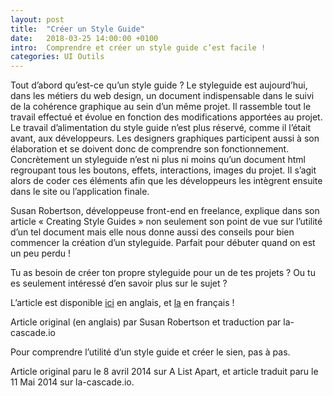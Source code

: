 ```yaml
---
layout: post
title:  "Créer un Style Guide"
date:   2018-03-25 14:00:00 +0100
intro:  Comprendre et créer un style guide c’est facile !
categories: UI Outils
---
```

Tout d’abord qu’est-ce qu’un style guide ?
Le styleguide est aujourd’hui, dans les métiers du web design, un document indispensable dans le suivi de la cohérence graphique au sein d’un même projet. Il rassemble tout le travail effectué et évolue en fonction des modifications apportées au projet.
Le travail d’alimentation du style guide n’est plus réservé, comme il l’était avant, aux développeurs. Les designers graphiques participent aussi à son élaboration et se doivent donc de comprendre son fonctionnement. Concrètement un styleguide n’est ni plus ni moins qu’un document html regroupant tous les boutons, effets, interactions, images du projet. Il s’agit alors de coder ces éléments afin que les développeurs les intègrent ensuite dans le site ou l’application finale.

Susan Robertson, développeuse front-end en freelance, explique dans son article « Creating Style Guides » non seulement son point de vue sur l’utilité d’un tel document mais elle nous donne aussi des conseils pour bien commencer la création d’un styleguide. Parfait pour débuter quand on est un peu perdu !

Tu as besoin de créer ton propre styleguide pour un de tes projets ? Ou tu es seulement intéressé d’en savoir plus sur le sujet ?

L’article est disponible <a href="http://alistapart.com/article/creating-style-guides">ici</a> en anglais, et <a href="https://la-cascade.io/creer-un-guide-de-style/">la</a> en français !


Article original (en anglais) par Susan Robertson et traduction par la-cascade.io

Pour comprendre l’utilité d’un style guide et créer le sien, pas à pas.

Article original paru le 8 avril 2014 sur A List Apart, et article traduit paru le 11 Mai 2014 sur la-cascade.io.
